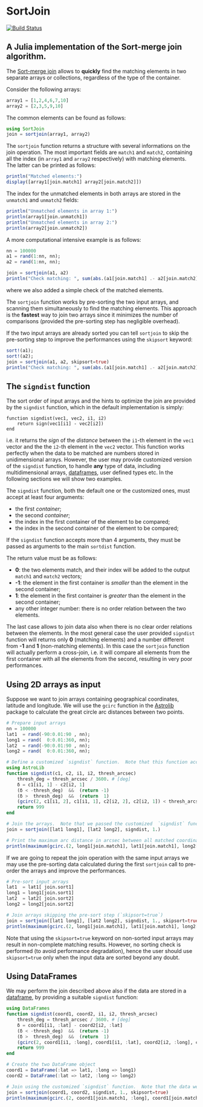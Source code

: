 # SortJoin

[![Build Status](https://travis-ci.org/gcalderone/SortJoin.jl.svg?branch=master)](https://travis-ci.org/gcalderone/SortJoin.jl)

## A Julia implementation of the Sort-merge join algorithm.

The [Sort-merge join](https://en.wikipedia.org/wiki/Sort-merge_join) allows to **quickly** find the matching elements in two separate arrays or collections, regardless of the type of the container.

Consider the following arrays:
``` julia
array1 = [1,2,4,6,7,10]
array2 = [2,3,5,9,10]
```
The common elements can be found as follows:
``` julia
using SortJoin
join = sortjoin(array1, array2)
```
The `sortjoin` function returns a structure with several informations on the join operation.  The most important fields are `match1` and `match2`, containing all the index (in `array1` and `array2` respectively) with matching elements.  The latter can be printed as follows:
``` julia
println("Matched elements:")
display([array1[join.match1] array2[join.match2]])
```
The index for the unmatched elements in both arrays are stored in the `unmatch1` and `unmatch2` fields:
``` julia
println("Unmatched elements in array 1:")
println(array1[join.unmatch1])
println("Unmatched elements in array 2:")
println(array2[join.unmatch2])
```

A more computational intensive example is as follows:
``` julia
nn = 100000
a1 = rand(1:nn, nn);
a2 = rand(1:nn, nn);

join = sortjoin(a1, a2)
println("Check matching: ", sum(abs.(a1[join.match1] .- a2[join.match2])) == 0)
```
where we also added a simple check of the matched elements.

The `sortjoin` function works by pre-sorting the two input arrays, and scanning them simultaneously to find the matching elements.  This approach is the **fastest** way to join two arrays since it minimizes the number of comparisons (provided the pre-sorting step has negligible overhead).


If the two input arrays are already sorted you can tell `sortjoin` to skip the pre-sorting step to improve the performances using the `skipsort` keyword:
``` julia
sort!(a1);
sort!(a2);
join = sortjoin(a1, a2, skipsort=true)
println("Check matching: ", sum(abs.(a1[join.match1] .- a2[join.match2])) == 0)
```



## The `signdist` function

The sort order of input arrays and the hints to optimize the join are provided by the `signdist` function, which in the default implementation is simply:
```
function signdist(vec1, vec2, i1, i2)
    return sign(vec1[i1] - vec2[i2])
end
```
i.e. it returns the *sign* of the *distance* between the `i1`-th element in the `vec1` vector and the the `i2`-th element in the `vec2` vector.  This function works perfectly when the data to be matched are numbers stored in unidimensional arrays.  However, the user may provide customized version of the `signdist` function, to handle **any** type of data, including multidimensional arrays, [dataframes](https://github.com/JuliaData/DataFrames.jl), user defined types etc.  In the following sections we will show two examples.


The `signdist` function, both the default one or the customized ones, must accept at least four arguments:
- the first *container*;
- the second *container*;
- the index in the first container of the element to be compared;
- the index in the second container of the element to be compared;

If the `signdist` function accepts more than 4 arguments, they must be passed as arguments to the main `sortdist` function.

The return value must be as follows:
- **0**: the two elements match, and their index will be added to the output `match1` and `match2` vectors;
- **-1**: the element in the first container is *smaller* than the element in the second container;
- **1**: the element in the first container is *greater* than the element in the second container;
- any other integer number: there is no order relation between the two elements.

The last case allows to join data also when there is no clear order relations between the elements.  In the most general case the user provided `signdist` function will returns only **0** (matching elements) and a number different from **-1** and **1** (non-matching elements).  In this case the `sortjoin` function will actually perform a cross-join, i.e. it will compare all elements from the first container with all the elements from the second, resulting in very poor performances.





## Using 2D arrays as input
Suppose we want to join arrays containing geographical coordinates, latitude and longitude.  We will use the `gcirc` function in the [Astrolib](https://github.com/JuliaAstro/AstroLib.jl) package to calculate the  great circle arc distances between two points.

``` julia
# Prepare input arrays
nn = 100000
lat1  = rand(-90:0.01:90 , nn);
long1 = rand(  0:0.01:360, nn);
lat2  = rand(-90:0.01:90 , nn);
long2 = rand(  0:0.01:360, nn);

# Define a customized `signdist` function.  Note that this function accepts a 5th argument, namely the distance threshold in arcsec below which two coordinates match.
using AstroLib
function signdist(c1, c2, i1, i2, thresh_arcsec)
    thresh_deg = thresh_arcsec / 3600. # [deg]
    δ = c1[i1, 1] - c2[i2, 1]
    (δ < -thresh_deg)  &&  (return -1)
    (δ >  thresh_deg)  &&  (return  1)
    (gcirc(2, c1[i1, 2], c1[i1, 1], c2[i2, 2], c2[i2, 1]) < thresh_arcsec)  &&  (return 0)
    return 999
end

# Join the arrays.  Note that we passed the customized  `signdist` function as 3rd argument and the matching threshold as 4th argument.
join = sortjoin([lat1 long1], [lat2 long2], signdist, 1.)

# Print the maximum arc distance in arcsec between all matched coordinates.  This must be smaller than 1.
println(maximum(gcirc.(2, long1[join.match1], lat1[join.match1], long2[join.match2], lat2[join.match2])))
```

If we are going to repeat the join operation with the same input arrays we may use the pre-sorting data calculated during the first `sortjoin` call to pre-order the arrays and improve the performances.
``` julia
# Pre-sort input arrays
lat1  = lat1[ join.sort1]
long1 = long1[join.sort1]
lat2  = lat2[ join.sort2]
long2 = long2[join.sort2]

# Join arrays skipping the pre-sort step (`skipsort=true`)
join = sortjoin([lat1 long1], [lat2 long2], signdist, 1., skipsort=true)
println(maximum(gcirc.(2, long1[join.match1], lat1[join.match1], long2[join.match2], lat2[join.match2])))
```
Note that using the `skipsort=true` keyword on non-sorted input arrays may result in non-complete matching results.  However, no sorting check is performed (to avoid performance degradation), hence the user should use `skipsort=true` only when the input data are sorted beyond any doubt.


## Using DataFrames
We may perform the join described above also if the data are stored in a [dataframe](https://github.com/JuliaData/DataFrames.jl), by providing a suitable `signdist` function:

``` julia
using DataFrames
function signdist(coord1, coord2, i1, i2, thresh_arcsec)
    thresh_deg = thresh_arcsec / 3600. # [deg]
    δ = coord1[i1, :lat] - coord2[i2, :lat]
    (δ < -thresh_deg)  &&  (return -1)
    (δ >  thresh_deg)  &&  (return  1)
    (gcirc(2, coord1[i1, :long], coord1[i1, :lat], coord2[i2, :long], coord2[i2, :lat]) < thresh_arcsec)  &&  (return 0)
    return 999
end

# Create the two DataFrame object
coord1 = DataFrame(:lat => lat1, :long => long1)
coord2 = DataFrame(:lat => lat2, :long => long2)

# Join using the customized `signdist` function.  Note that the data were already sorted, hence we use `skipsort=true`
join = sortjoin(coord1, coord2, signdist, 1., skipsort=true)
println(maximum(gcirc.(2, coord1[join.match1, :long], coord1[join.match1, :lat], coord2[join.match2, :long], coord2[join.match2, :lat])))
```
